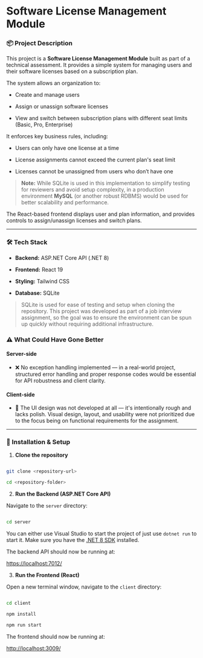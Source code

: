 # Software License Management Module

  

### 📦 Project Description

  

This project is a **Software License Management Module** built as part of a technical assessment. It provides a simple system for managing users and their software licenses based on a subscription plan.

  

The system allows an organization to:

  

- Create and manage users

- Assign or unassign software licenses

- View and switch between subscription plans with different seat limits (Basic, Pro, Enterprise)

  

It enforces key business rules, including:

  

- Users can only have one license at a time

- License assignments cannot exceed the current plan's seat limit

- Licenses cannot be unassigned from users who don’t have one

  

>  **Note:**  While SQLite is used in this implementation to simplify testing for reviewers and avoid setup complexity, in a production environment **MySQL** (or another robust RDBMS) would be used for better scalability and performance.

  

The React-based frontend displays user and plan information, and provides controls to assign/unassign licenses and switch plans.

  

---

  

### 🛠️ Tech Stack

  

-  **Backend:** ASP.NET Core API (.NET 8)

-  **Frontend:** React 19

-  **Styling:** Tailwind CSS

-  **Database:** SQLite

  

> SQLite is used for ease of testing and setup when cloning the repository. This project was developed as part of a job interview assignment, so the goal was to ensure the environment can be spun up quickly without requiring additional infrastructure.

  
### ⚠️ What Could Have Gone Better

  

#### **Server-side**
- ❌ No exception handling implemented — in a real-world project, structured error handling and proper response codes would be essential for API robustness and client clarity.

  

#### **Client-side**
- 🎨 The UI design was not developed at all — it's intentionally rough and lacks polish. Visual design, layout, and usability were not prioritized due to the focus being on functional requirements for the assignment.



---

  

### 🚀 Installation & Setup

  

1.  **Clone the repository**

```bash

git clone <repository-url>

cd <repository-folder>

```

  

2.  **Run the Backend (ASP.NET Core API)**

Navigate to the `server` directory:

```bash

cd server

```

You can either use Visual Studio to start the project of just use `dotnet run` to start it. Make sure you have the [.NET 8 SDK](https://dotnet.microsoft.com/en-us/download/dotnet/8.0) installed.
  

The backend API should now be running at:

[https://localhost:7012/](https://localhost:7012/)

  

3.  **Run the Frontend (React)**

Open a new terminal window, navigate to the `client` directory:

```bash

cd client

npm install

npm run start

```

  

The frontend should now be running at:

[http://localhost:3009/](http://localhost:3009/)